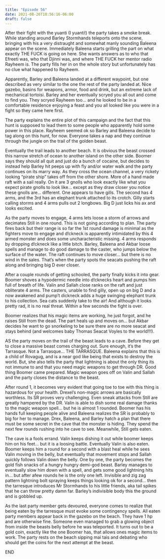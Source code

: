 ```yaml
---
title: "Episode 56"
date: 2021-08-26T18:56:16-06:00
draft: false
---
```


After their fight with the yuanti (I yuanti!) the party takes a smoke break. While standing around Barley Stormhands teleports onto the scene, bringing with his a very distraught and somewhat manly sounding Baleena appear on the scene. Immediately Baleena starts grilling the part on what exactly THE FUCK is going on here. She wants answers as to who that Efreeti was, who that Djinni was, and where THE FUCK her mentor radio Rayheem is. The party fills her in on the whole story but unfortunately has no clue what happened to Rayheem.

Apparently, Barley and Baleena landed at a different waypoint, but one described as very similar to the one the rest of the party landed at. Nice gazebo, basins for weapons, armor, food and drink, but an extreme lack of mechanical tortoisi. Barley and her eventually scryed you all out and come to find you. They scryed Rayheem too… and he looked to be in a comfortable residence enjoying a feast and you all looked like you were in a fight so they came here first.

The party explains the entire plot of this campaign and the fact that this hunt is supposed to lead them to some people who apparently hold some power in this place. Rayheem seemed ok so Barley and Baleena decide to tag along on this hunt, for now. Everyone takes a nap and they continue through the jungle on the trail of the golden beast.

Eventually the trail leads to another beach. It is obvious the beast crossed this narrow stretch of ocean to another island on the other side. Boomer says they should all quit and just do a bunch of cocaine, but decides to instead help Barley hit peeps up with fly and/or water walk and the party continues on its marry way. As they cross the ocean channel, a very rickety looking “pirate ship” takes off from the other shore. More of a hand made raft with a sail really. On it are 3 gnolls who look exactly like what you expect pirate gnolls to look like… except as they draw closer you notice these gnolls are… different. One appears to have gills. The second has 4 arms, and the 3rd has an elephant trunk attached to its crotch. Gilly starts calling storms and 4 arms pulls out 2 longbows. Big D just licks his ax and looks excited.

As the party moves to engage, 4 arms lets loose a storm of arrows and decimates Still in one round. This is not going according to plan. The party fires back but their range is so far the 1st round damage is minimal as the fighters move to engage and d!ckneck is apparently intimidated by this 4 armed monster and does some uncharacteristic missing. 4 arms responds by dropping d!ckneck like a little bitch. Barley, Baleena and Akbar loose spells and manage to do good damage to the caster, who jumps below the surface of the water. The raft continues to move closer… but there is no wind in the sales. That’s when the party spots the seacats pushing the raft along and bringing big D ever closer.

After a couple rounds of getting schooled, the party finally kicks it into gear. Boomer shoves a hypodermic needle into d!cknecks heart and pumps him full of breath of life. Valin and Sallah close ranks on the raft and just obliterate 4 arms. The casters, unable to find gilly, open up on big D and a now awakened and pump’t dickneck adds a huge swinging elephant trunk to his collection. Sea cats suddenly take to the air! And although it looks pretty rad, it is no real threat. Within a few seconds the fight is over.

Boomer realizes that his magic items are working, he just forgot, and he raises Still from the dead. The part heals up and moves on… but Akbar decides he want to go snorkeling to be sure there are no more seacat and stays behind (and welcomes baby Thomas Seacat Voyles to the world!!!).

AS the party moves on the trail of the beast leads to a cave. Before they get to close a massive beast comes charging out. Sure enough, it’s the Tarrasque. Not a Tarrasque… THE TARRASQUE. Baleena explains that this is a child of Rovagug, and is a near god like being that exists to destroy the world. But, she also tells the party that lightning is about the only thing its not immune to and that you need magic weapons to get through DR. Good thing Boomer came prepared. Magic weapon goes off on Valin and Sallah and the party closes the distance to the beast.

After round 1, it becomes very evident that going toe to toe with this thing is hazardous for your health. Drexel’s non-magic arrows are basically worthless. Its SR proves very challenging. Even sneak attacks from Still are greatly hampered by the DR. Valin is able to dish some real damage thanks to the magic weapon spell… but he is almost 1 rounded. Boomer has his hands full keeping people alive and Baleena realizes the SR is probably to big for her to manage. Drex, Baleena, and Barley hatch a plan that there must be some secret in the cave that the monster is hiding. They spend the next few rounds rushing into he cave to see. Meanwhile, Still gets eaten.

The cave is a fools errand. Valin keeps dishing it out while boomer keeps him on his feet… but it is a loosing battle. Eventually Valin is also eaten. Boomer keeps him a round for a second with a blast heal while he sees Valin moving in the belly, but eventually that movement stops and Sallah quickly follows Valin down the belly. One by one, the party becomes the gold fish snacks of a hungry hungry demi-god beast. Barley manages to eventually slow him down with a spell, and gets some good lightning hits in… but after afew rounds he is the only one left. Invisible and zig zag pattern lightning bolt spraying keeps things looking ok for a second… then the tarresque introduces Mr Stormhands to his little friends, aka tail spikes that he can throw pretty damn far. Barley’s indivisible body this the ground and is gobbled up.

As the last party member gets devoured, everyone comes to realize that being eaten by the tarresque must evoke some contingency spells. All eaten party members appear back in the gazebo on the beach. They have 1 hp and are otherwise fine. Someone even managed to grab a glowing object from inside the beasts belly before he was teleported. It turns out to be a gold coin, exactly like the one Boomer has, that allows ones magic items to work. The party rests on the beach sipping mai tais and debating who should get the coins for the next attempt at the beast.

END